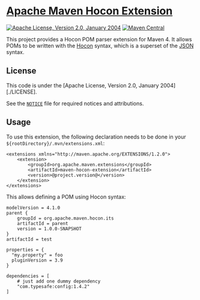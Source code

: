 <!---
 Licensed to the Apache Software Foundation (ASF) under one or more
 contributor license agreements.  See the NOTICE file distributed with
 this work for additional information regarding copyright ownership.
 The ASF licenses this file to You under the Apache License, Version 2.0
 (the "License"); you may not use this file except in compliance with
 the License.  You may obtain a copy of the License at

      http://www.apache.org/licenses/LICENSE-2.0

 Unless required by applicable law or agreed to in writing, software
 distributed under the License is distributed on an "AS IS" BASIS,
 WITHOUT WARRANTIES OR CONDITIONS OF ANY KIND, either express or implied.
 See the License for the specific language governing permissions and
 limitations under the License.
-->
[Apache Maven Hocon Extension](https://maven.apache.org/extensions/maven-xinclude-extension/)
==================================

[![Apache License, Version 2.0, January 2004](https://img.shields.io/github/license/apache/maven.svg?label=License)](https://www.apache.org/licenses/LICENSE-2.0)
[![Maven Central](https://img.shields.io/maven-central/v/org.apache.maven.extensions/maven-xinclude-extension.svg?label=Maven%20Central)](https://search.maven.org/artifact/org.apache.maven.extensions/maven-xinclude-extension)

This project provides a Hocon POM parser extension for Maven 4. It allows POMs to 
be written with the [Hocon](https://github.com/lightbend/config/blob/master/HOCON.md)
syntax, which is a superset of the [JSON](https://json.org/) syntax.

License
-------
This code is under the [Apache License, Version 2.0, January 2004][./LICENSE].

See the [`NOTICE`](./NOTICE) file for required notices and attributions.

Usage
-----
To use this extension, the following declaration needs to be done in your `${rootDirectory}/.mvn/extensions.xml`:
```
<extensions xmlns="http://maven.apache.org/EXTENSIONS/1.2.0">
    <extension>
        <groupId>org.apache.maven.extensions</groupId>
        <artifactId>maven-hocon-extension</artifactId>
        <version>@project.version@</version>
    </extension>
</extensions>
```
This allows defining a POM using Hocon syntax:
```
modelVersion = 4.1.0
parent {
    groupId = org.apache.maven.hocon.its
    artifactId = parent
    version = 1.0.0-SNAPSHOT
}
artifactId = test

properties = {
  "my.property" = foo
  pluginVersion = 3.9
}

dependencies = [
    # just add one dummy dependency
    "com.typesafe:config:1.4.2"
]
```
